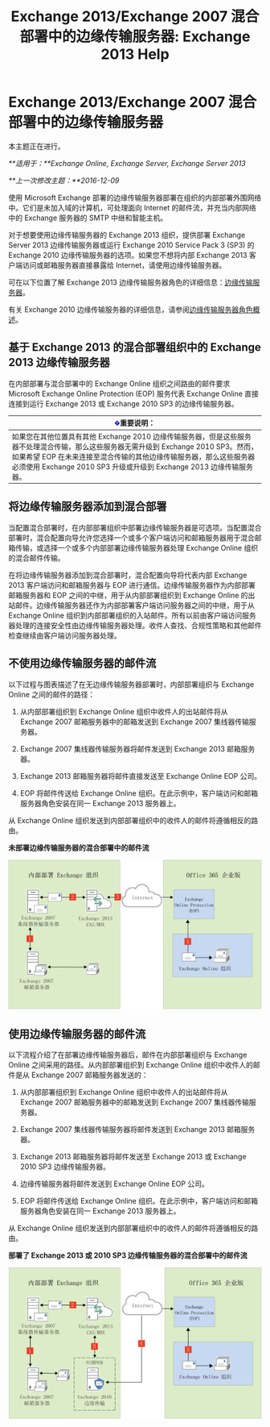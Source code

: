 ﻿---
title: 'Exchange 2013/Exchange 2007 混合部署中的边缘传输服务器: Exchange 2013 Help'
TOCTitle: Exchange 2013/Exchange 2007 混合部署中的边缘传输服务器
ms:assetid: 4e4d7c19-78b8-44bb-bdff-3ea97ea59a5d
ms:mtpsurl: https://technet.microsoft.com/zh-cn/library/Dn151300(v=EXCHG.150)
ms:contentKeyID: 54652309
ms.date: 01/11/2018
mtps_version: v=EXCHG.150
ms.translationtype: HT
---

# Exchange 2013/Exchange 2007 混合部署中的边缘传输服务器

本主题正在进行。  

_**适用于：**Exchange Online, Exchange Server, Exchange Server 2013_

_**上一次修改主题：**2016-12-09_

使用 Microsoft Exchange 部署的边缘传输服务器部署在组织的内部部署外围网络中。它们是未加入域的计算机，可处理面向 Internet 的邮件流，并充当内部网络中的 Exchange 服务器的 SMTP 中继和智能主机。

对于想要使用边缘传输服务器的 Exchange 2013 组织，提供部署 Exchange Server 2013 边缘传输服务器或运行 Exchange 2010 Service Pack 3 (SP3) 的 Exchange 2010 边缘传输服务器的选项。如果您不想将内部 Exchange 2013 客户端访问或邮箱服务器直接暴露给 Internet，请使用边缘传输服务器。

可在以下位置了解 Exchange 2013 边缘传输服务器角色的详细信息：[边缘传输服务器](https://technet.microsoft.com/zh-cn/library/bb124701\(v=exchg.150\))。

有关 Exchange 2010 边缘传输服务器的详细信息，请参阅[边缘传输服务器角色概述](http://go.microsoft.com/fwlink/p/?linkid=183473)。

## 基于 Exchange 2013 的混合部署组织中的 Exchange 2013 边缘传输服务器

在内部部署与混合部署中的 Exchange Online 组织之间路由的邮件要求 Microsoft Exchange Online Protection (EOP) 服务代表 Exchange Online 直接连接到运行 Exchange 2013 或 Exchange 2010 SP3 的边缘传输服务器。

<table>
<thead>
<tr class="header">
<th><img src="images/Dn151302.important(EXCHG.150).gif" title="重要说明" alt="重要说明" />重要说明：</th>
</tr>
</thead>
<tbody>
<tr class="odd">
<td>如果您在其他位置具有其他 Exchange 2010 边缘传输服务器，但是这些服务器不处理混合传输，那么这些服务器无需升级到 Exchange 2010 SP3。然而，如果希望 EOP 在未来连接至混合传输的其他边缘传输服务器，那么这些服务器必须使用 Exchange 2010 SP3 升级或升级到 Exchange 2013 边缘传输服务器。</td>
</tr>
</tbody>
</table>


## 将边缘传输服务器添加到混合部署

当配置混合部署时，在内部部署组织中部署边缘传输服务器是可选项。当配置混合部署时，混合配置向导允许您选择一个或多个客户端访问和邮箱服务器用于混合邮箱传输，或选择一个或多个内部部署边缘传输服务器处理 Exchange Online 组织的混合邮件传输。

在将边缘传输服务器添加到混合部署时，混合配置向导将代表内部 Exchange 2013 客户端访问和邮箱服务器与 EOP 进行通信。边缘传输服务器作为内部部署邮箱服务器和 EOP 之间的中继，用于从内部部署组织到 Exchange Online 的出站邮件。边缘传输服务器还作为内部部署客户端访问服务器之间的中继，用于从 Exchange Online 组织到内部部署组织的入站邮件。所有以前由客户端访问服务器处理的连接安全性由边缘传输服务器处理。收件人查找、合规性策略和其他邮件检查继续由客户端访问服务器处理。

## 不使用边缘传输服务器的邮件流

以下过程与图表描述了在无边缘传输服务器部署时，内部部署组织与 Exchange Online 之间的邮件的路径：

1.  从内部部署组织到 Exchange Online 组织中收件人的出站邮件将从 Exchange 2007 邮箱服务器中的邮箱发送到 Exchange 2007 集线器传输服务器。

2.  Exchange 2007 集线器传输服务器将邮件发送到 Exchange 2013 邮箱服务器。

3.  Exchange 2013 邮箱服务器将邮件直接发送至 Exchange Online EOP 公司。

4.  EOP 将邮件传送给 Exchange Online 组织。在此示例中，客户端访问和邮箱服务器角色安装在同一 Exchange 2013 服务器上。

从 Exchange Online 组织发送到内部部署组织中的收件人的邮件将遵循相反的路由。

**未部署边缘传输服务器的混合部署中的邮件流**

![没有边缘服务器的内部部署组织](images/Dn151300.e7206c51-b61c-41e3-a446-9270f131fbaa(EXCHG.150).png "没有边缘服务器的内部部署组织")

## 使用边缘传输服务器的邮件流

以下流程介绍了在部署边缘传输服务器后，邮件在内部部署组织与 Exchange Online 之间采用的路径。从内部部署组织到 Exchange Online 组织中收件人的邮件是从 Exchange 2007 邮箱服务器发送的：

1.  从内部部署组织到 Exchange Online 组织中收件人的出站邮件将从 Exchange 2007 邮箱服务器中的邮箱发送到 Exchange 2007 集线器传输服务器。

2.  Exchange 2007 集线器传输服务器将邮件发送到 Exchange 2013 邮箱服务器。

3.  Exchange 2013 邮箱服务器将邮件发送至 Exchange 2013 或 Exchange 2010 SP3 边缘传输服务器。

4.  边缘传输服务器将邮件发送到 Exchange Online EOP 公司。

5.  EOP 将邮件传送给 Exchange Online 组织。在此示例中，客户端访问和邮箱服务器角色安装在同一 Exchange 2013 服务器上。

从 Exchange Online 组织发送到内部部署组织中的收件人的邮件将遵循相反的路由。

**部署了 Exchange 2013 或 2010 SP3 边缘传输服务器的混合部署中的邮件流**

![具有边缘服务器的内部部署组织](images/Dn151300.91bf5390-c4d7-4aa9-b911-0c1c559d4365(EXCHG.150).png "具有边缘服务器的内部部署组织")

